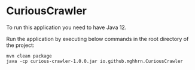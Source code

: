 # CuriousCrawler

To run this application you need to have Java 12.

Run the application by executing below commands in the root directory of the project:

```
mvn clean package
java -cp curious-crawler-1.0.0.jar io.github.mghhrn.CuriousCrawler
```
